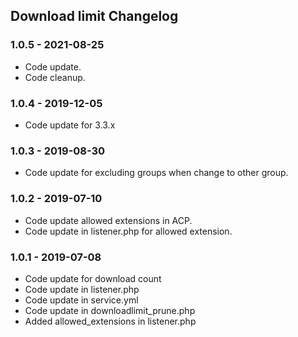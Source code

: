 ## Download limit Changelog

### 1.0.5 - 2021-08-25

- Code update.
- Code cleanup.

### 1.0.4 - 2019-12-05

- Code update for 3.3.x

### 1.0.3 - 2019-08-30

- Code update for excluding groups when change to other group.

### 1.0.2 - 2019-07-10

- Code update allowed extensions in ACP.
- Code update in listener.php for allowed extension.


### 1.0.1 - 2019-07-08

- Code update for download count
- Code update in listener.php
- Code update in service.yml
- Code update in downloadlimit_prune.php
- Added allowed_extensions in listener.php
